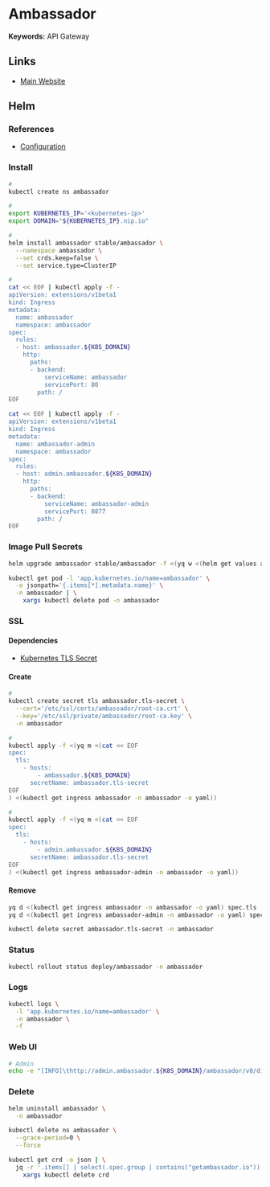# Ambassador

**Keywords:** API Gateway

## Links

- [Main Website](https://getambassador.io)

<!--
https://github.com/emissary-ingress/emissary
-->

## Helm

### References

- [Configuration](https://github.com/helm/charts/tree/master/stable/ambassador#configuration)

### Install

```sh
#
kubectl create ns ambassador

#
export KUBERNETES_IP='<kubernetes-ip>'
export DOMAIN="${KUBERNETES_IP}.nip.io"

#
helm install ambassador stable/ambassador \
  --namespace ambassador \
  --set crds.keep=false \
  --set service.type=ClusterIP

#
cat << EOF | kubectl apply -f -
apiVersion: extensions/v1beta1
kind: Ingress
metadata:
  name: ambassador
  namespace: ambassador
spec:
  rules:
  - host: ambassador.${K8S_DOMAIN}
    http:
      paths:
      - backend:
          serviceName: ambassador
          servicePort: 80
        path: /
EOF

cat << EOF | kubectl apply -f -
apiVersion: extensions/v1beta1
kind: Ingress
metadata:
  name: ambassador-admin
  namespace: ambassador
spec:
  rules:
  - host: admin.ambassador.${K8S_DOMAIN}
    http:
      paths:
      - backend:
          serviceName: ambassador-admin
          servicePort: 8877
        path: /
EOF
```

### Image Pull Secrets

```sh
helm upgrade ambassador stable/ambassador -f <(yq w <(helm get values ambassador) 'imagePullSecrets[+].name' nxrm-oss-regcred)
```

```sh
kubectl get pod -l 'app.kubernetes.io/name=ambassador' \
  -o jsonpath='{.items[*].metadata.name}' \
  -n ambassador | \
    xargs kubectl delete pod -n ambassador
```

### SSL

#### Dependencies

- [Kubernetes TLS Secret](/k8s-tls-secret.md)

#### Create

```sh
#
kubectl create secret tls ambassador.tls-secret \
  --cert='/etc/ssl/certs/ambassador/root-ca.crt' \
  --key='/etc/ssl/private/ambassador/root-ca.key' \
  -n ambassador

#
kubectl apply -f <(yq m <(cat << EOF
spec:
  tls:
    - hosts:
        - ambassador.${K8S_DOMAIN}
      secretName: ambassador.tls-secret
EOF
) <(kubectl get ingress ambassador -n ambassador -o yaml))

#
kubectl apply -f <(yq m <(cat << EOF
spec:
  tls:
    - hosts:
        - admin.ambassador.${K8S_DOMAIN}
      secretName: ambassador.tls-secret
EOF
) <(kubectl get ingress ambassador-admin -n ambassador -o yaml))
```

#### Remove

```sh
yq d <(kubectl get ingress ambassador -n ambassador -o yaml) spec.tls | kubectl apply -f -
yq d <(kubectl get ingress ambassador-admin -n ambassador -o yaml) spec.tls | kubectl apply -f -

kubectl delete secret ambassador.tls-secret -n ambassador
```

### Status

```sh
kubectl rollout status deploy/ambassador -n ambassador
```

### Logs

```sh
kubectl logs \
  -l 'app.kubernetes.io/name=ambassador' \
  -n ambassador \
  -f
```

### Web UI

```sh
# Admin
echo -e "[INFO]\thttp://admin.ambassador.${K8S_DOMAIN}/ambassador/v0/diag/"
```

### Delete

```sh
helm uninstall ambassador \
  -n ambassador

kubectl delete ns ambassador \
  --grace-period=0 \
  --force

kubectl get crd -o json | \
  jq -r '.items[] | select(.spec.group | contains("getambassador.io")) | .metadata.name' | \
    xargs kubectl delete crd
```
